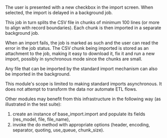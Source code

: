 The user is presented with a new checkbox in the import screen. When
selected, the import is delayed in a background job.

This job in turn splits the CSV file in chunks of minimum 100 lines (or
more to align with record boundaries). Each chunk is then imported in a
separate background job.

When an import fails, the job is marked as such and the user can read
the error in the job status. The CSV chunk being imported is stored as
an attachment to the job, making it easy to download it, fix it and run
a new import, possibly in synchronous mode since the chunks are small.

Any file that can be imported by the standard import mechanism can also
be imported in the background.

This module's scope is limited to making standard imports asynchronous.
It does not attempt to transform the data nor automate ETL flows.

Other modules may benefit from this infrastructure in the following way
(as illustrated in the test suite):

1.  create an instance of base_import.import and populate its fields
    (res_model, file, file_name),
2.  invoke the do method with appropriate options (header, encoding,
    separator, quoting, use_queue, chunk_size).
